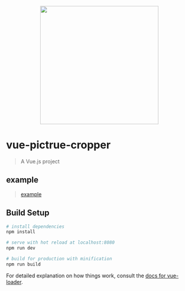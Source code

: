 <p align="center">
  <img width="320" src="https://raw.githubusercontent.com/lyuanshen/vue-pictrue-cropper/c3d29b471152f2e3a703708d9938bac319348433/src/assets/logo.svg">
</p>

# vue-pictrue-cropper

> A Vue.js project

## example

> [example](https://lyuanshen.github.io/vue-pictrue-cropper/)

## Build Setup

``` bash
# install dependencies
npm install

# serve with hot reload at localhost:8080
npm run dev

# build for production with minification
npm run build
```

For detailed explanation on how things work, consult the [docs for vue-loader](http://vuejs.github.io/vue-loader).
